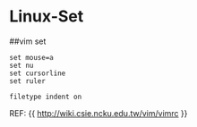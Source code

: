 # Linux-Set

##vim set
    
    set mouse=a
    set nu
    set cursorline
    set ruler
    
    filetype indent on
    
REF: {{ http://wiki.csie.ncku.edu.tw/vim/vimrc }}
